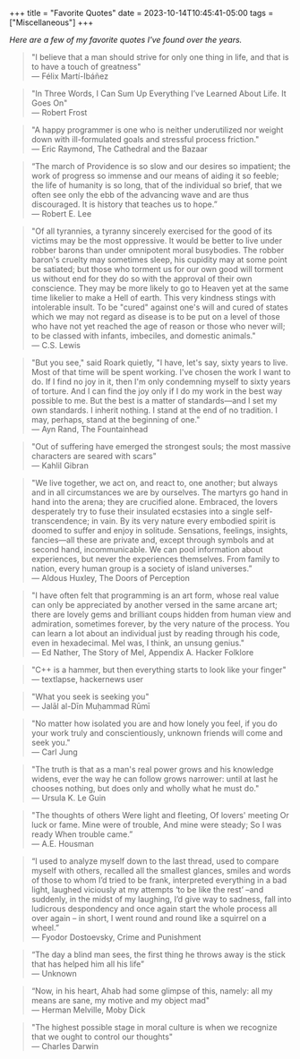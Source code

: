 +++
title = "Favorite Quotes"
date = 2023-10-14T10:45:41-05:00
tags = ["Miscellaneous"]
+++

*Here are a few of my favorite quotes I've found over the years.*



> "I believe that a man should strive for only one thing in life, and that is to have a touch of greatness"
<br>— Félix Martí-Ibáñez

> "In Three Words, I Can Sum Up Everything I’ve Learned About Life. It Goes On"
<br>— Robert Frost

> "A happy programmer is one who is neither underutilized nor weight down with ill-formulated goals and stressful process friction."
<br>— Eric Raymond, The Cathedral and the Bazaar

> “The march of Providence is so slow and our desires so impatient; the work of progress so immense and our means of aiding it so feeble; the life of humanity is so long, that of the individual so brief, that we often see only the ebb of the advancing wave and are thus discouraged. It is history that teaches us to hope.”
<br>― Robert E. Lee

> "Of all tyrannies, a tyranny sincerely exercised for the good of its victims may be the most oppressive. It would be better to live under robber barons than under omnipotent moral busybodies. The robber baron's cruelty may sometimes sleep, his cupidity may at some point be satiated; but those who torment us for our own good will torment us without end for they do so with the approval of their own conscience. They may be more likely to go to Heaven yet at the same time likelier to make a Hell of earth. This very kindness stings with intolerable insult. To be "cured" against one's will and cured of states which we may not regard as disease is to be put on a level of those who have not yet reached the age of reason or those who never will; to be classed with infants, imbeciles, and domestic animals."
<br>― C.S. Lewis 

> "But you see," said Roark quietly, "I have, let's say, sixty years to live. Most of that time will be spent working. I've chosen the work I want to do. If I find no joy in it, then I'm only condemning myself to sixty years of torture. And I can find the joy only if I do my work in the best way possible to me. But the best is a matter of standards—and I set my own standards. I inherit nothing. I stand at the end of no tradition. I may, perhaps, stand at the beginning of one."
<br>― Ayn Rand, The Fountainhead

> "Out of suffering have emerged the strongest souls; the most massive characters are seared with scars"
<br>― Kahlil Gibran

> "We live together, we act on, and react to, one another; but always and in all circumstances we are by ourselves. The martyrs go hand in hand into the arena; they are crucified alone. Embraced, the lovers desperately try to fuse their insulated ecstasies into a single self-transcendence; in vain. By its very nature every embodied spirit is doomed to suffer and enjoy in solitude. Sensations, feelings, insights, fancies—all these are private and, except through symbols and at second hand, incommunicable. We can pool information about experiences, but never the experiences themselves. From family to nation, every human group is a society of island universes.”
<br>― Aldous Huxley, The Doors of Perception

> "I have often felt that programming is an art form,
whose real value can only be appreciated
by another versed in the same arcane art;
there are lovely gems and brilliant coups
hidden from human view and admiration, sometimes forever,
by the very nature of the process.
You can learn a lot about an individual
just by reading through his code,
even in hexadecimal.
Mel was, I think, an unsung genius."
<br>― Ed Nather, The Story of Mel, Appendix A. Hacker Folklore

> "C++ is a hammer, but then everything starts to look like your finger"
<br>— textlapse, hackernews user

> "What you seek is seeking you"
<br>— Jalāl al-Dīn Muḥammad Rūmī

> "No matter how isolated you are and how lonely you feel, if you do your work truly and conscientiously, unknown friends will come and seek you."
<br>— Carl Jung

> "The truth is that as a man's real power grows and his knowledge widens, ever the way he can follow grows narrower: until at last he chooses nothing, but does only and wholly what he must do."
<br>— Ursula K. Le Guin

> "The thoughts of others
Were light and fleeting,
Of lovers' meeting
Or luck or fame.
Mine were of trouble,
And mine were steady;
So I was ready
When trouble came.”
<br>— A.E. Housman

> “I used to analyze myself down to the last thread, used to compare myself with others, recalled all the smallest glances, smiles and words of those to whom I’d tried to be frank, interpreted everything in a bad light, laughed viciously at my attempts ‘to be like the rest’ –and suddenly, in the midst of my laughing, I’d give way to sadness, fall into ludicrous despondency and once again start the whole process all over again – in short, I went round and round like a squirrel on a wheel.”
<br>— Fyodor Dostoevsky, Crime and Punishment

> “The day a blind man sees, the first thing he throws away is the stick that has helped him all his life”
<br>— Unknown

> “Now, in his heart, Ahab had some glimpse of this, namely: all my means are sane, my motive and my object mad"
<br>— Herman Melville, Moby Dick

> "The highest possible stage in moral culture is when we recognize that we ought to control our thoughts"
<br>— Charles Darwin 
